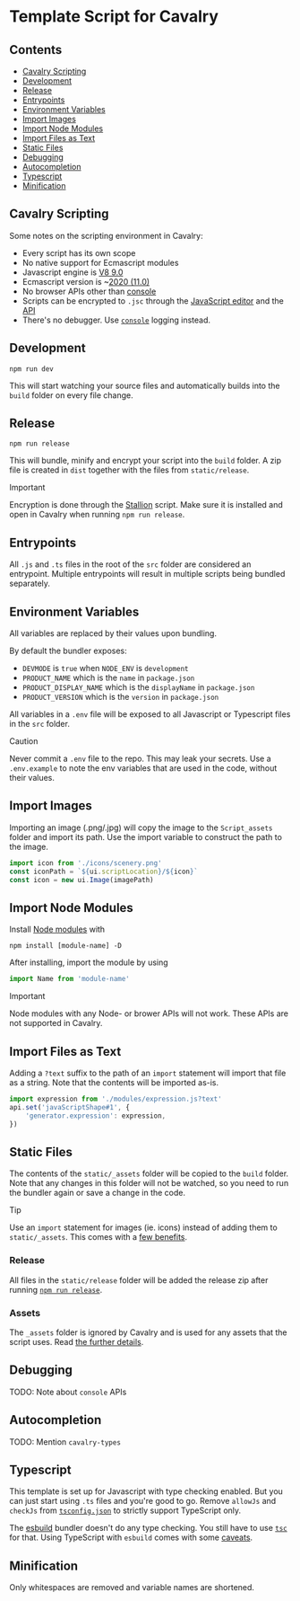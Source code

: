 # Template Script for Cavalry

## Contents

-   [Cavalry Scripting](#cavalry-scripting)
-   [Development](#development)
-   [Release](#release)
-   [Entrypoints](#entrypoints)
-   [Environment Variables](#environment-variables)
-   [Import Images](#import-images)
-   [Import Node Modules](#import-node-modules)
-   [Import Files as Text](#import-files-as-text)
-   [Static Files](#static-files)
-   [Debugging](#debugging)
-   [Autocompletion](#autocompletion)
-   [Typescript](#typescript)
-   [Minification](#minification)

## Cavalry Scripting

Some notes on the scripting environment in Cavalry:

-   Every script has its own scope
-   No native support for Ecmascript modules
-   Javascript engine is [V8 9.0](https://v8.dev/blog/v8-release-90)
-   Ecmascript version is ~[2020 (11.0)](https://262.ecma-international.org/11.0/)
-   No browser APIs other than [console](https://github.com/scenery-io/cavalry-types/types/browser.d.ts)
-   Scripts can be encrypted to `.jsc` through the [JavaScript editor](https://docs.cavalry.scenegroup.co/user-interface/menus/window-menu/javascript-editor/) and the [API](https://docs.cavalry.scenegroup.co/tech-info/scripting/api-module/#encrypttexttoencryptstring--string)
-   There's no debugger. Use [`console`](https://github.com/scenery-io/cavalry-types/types/browser.d.ts) logging instead.

## Development

```
npm run dev
```

This will start watching your source files and automatically builds into the `build` folder on every file change.

## Release

```
npm run release
```

This will bundle, minify and encrypt your script into the `build` folder. A zip file is created in `dist` together with the files from `static/release`.

> [!IMPORTANT]
> Encryption is done through the [Stallion](https://github.com/scenery-io/stallion) script. Make sure it is installed and open in Cavalry when running `npm run release`.

## Entrypoints

All `.js` and `.ts` files in the root of the `src` folder are considered an entrypoint. Multiple entrypoints will result in multiple scripts being bundled separately.

## Environment Variables

All variables are replaced by their values upon bundling.

By default the bundler exposes:

-   `DEVMODE` is `true` when `NODE_ENV` is `development`
-   `PRODUCT_NAME` which is the `name` in `package.json`
-   `PRODUCT_DISPLAY_NAME` which is the `displayName` in `package.json`
-   `PRODUCT_VERSION` which is the `version` in `package.json`

All variables in a `.env` file will be exposed to all Javascript or Typescript files in the `src` folder.

> [!CAUTION]
> Never commit a `.env` file to the repo. This may leak your secrets. Use a `.env.example` to note the env variables that are used in the code, without their values.

## Import Images

Importing an image (.png/.jpg) will copy the image to the `Script_assets` folder and import its path. Use the import variable to construct the path to the image.

```js
import icon from './icons/scenery.png'
const iconPath = `${ui.scriptLocation}/${icon}`
const icon = new ui.Image(imagePath)
```

## Import Node Modules

Install [Node modules](https://www.npmjs.com/) with

```
npm install [module-name] -D
```

After installing, import the module by using

```js
import Name from 'module-name'
```

> [!IMPORTANT]
> Node modules with any Node- or brower APIs will not work. These APIs are not supported in Cavalry.

## Import Files as Text

Adding a `?text` suffix to the path of an `import` statement will import that file as a string. Note that the contents will be imported as-is.

```js
import expression from './modules/expression.js?text'
api.set('javaScriptShape#1', {
	'generator.expression': expression,
})
```

<!-- ## Import Images as `base64`

Any `jpg` and `png` images are imported as `base64` strings. You can easily add support for other filetypes by adding them to the `loader` list in [`/bin/build.js`](/bin/build.js#L39-L42). -->

## Static Files

The contents of the `static/_assets` folder will be copied to the `build` folder. Note that any changes in this folder will not be watched, so you need to run the bundler again or save a change in the code.

> [!TIP]
> Use an `import` statement for images (ie. icons) instead of adding them to `static/_assets`. This comes with a [few benefits](#import-images).

### Release

All files in the `static/release` folder will be added the release zip after running [`npm run release`](#release).

### Assets

The `_assets` folder is ignored by Cavalry and is used for any assets that the script uses. Read [the further details](/static/_assets/).

## Debugging

TODO: Note about `console` APIs

## Autocompletion

TODO: Mention `cavalry-types`

## Typescript

This template is set up for Javascript with type checking enabled. But you can just start using `.ts` files and you're good to go. Remove `allowJs` and `checkJs` from [`tsconfig.json`](./tsconfig.json) to strictly support TypeScript only.

The [esbuild](https://github.com/evanw/esbuild) bundler doesn't do any type checking. You still have to use [`tsc`](https://www.typescriptlang.org/docs/handbook/compiler-options.html) for that. Using TypeScript with `esbuild` comes with some [caveats](https://esbuild.github.io/content-types/#typescript-caveats).

## Minification

Only whitespaces are removed and variable names are shortened.
